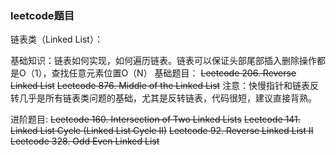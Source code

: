 
### leetcode题目
链表类（Linked List）：

基础知识：链表如何实现，如何遍历链表。链表可以保证头部尾部插入删除操作都是O（1），查找任意元素位置O（N）
基础题目：
~~Leetcode 206. Reverse Linked List~~
~~Leetcode 876. Middle of the Linked List~~
注意：快慢指针和链表反转几乎是所有链表类问题的基础，尤其是反转链表，代码很短，建议直接背熟。

进阶题目:
~~Leetcode 160. Intersection of Two Linked Lists~~
~~Leetcode 141. Linked List Cycle (Linked List Cycle II)~~
~~Leetcode 92. Reverse Linked List II~~
~~Leetcode 328. Odd Even Linked List~~
